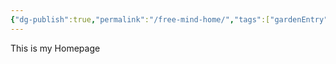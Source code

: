 ```yaml
---
{"dg-publish":true,"permalink":"/free-mind-home/","tags":["gardenEntry"]}
---
```


This is my Homepage